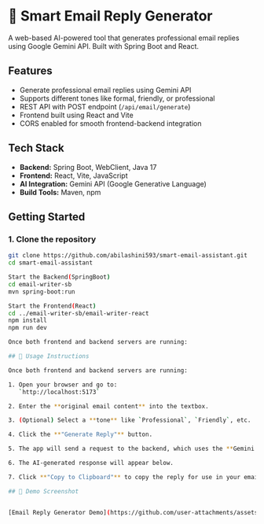 # 📧 Smart Email Reply Generator
A web-based AI-powered tool that generates professional email replies using Google Gemini API. Built with Spring Boot and React.

## Features
- Generate professional email replies using Gemini API
- Supports different tones like formal, friendly, or professional
- REST API with POST endpoint (`/api/email/generate`)
- Frontend built using React and Vite
- CORS enabled for smooth frontend-backend integration

## Tech Stack
- **Backend:** Spring Boot, WebClient, Java 17
- **Frontend:** React, Vite, JavaScript
- **AI Integration:** Gemini API (Google Generative Language)
- **Build Tools:** Maven, npm

## Getting Started

### 1. Clone the repository
```bash
git clone https://github.com/abilashini593/smart-email-assistant.git
cd smart-email-assistant

Start the Backend(SpringBoot)
cd email-writer-sb
mvn spring-boot:run

Start the Frontend(React)
cd ../email-writer-sb/email-writer-react
npm install
npm run dev

Once both frontend and backend servers are running:

## 🚀 Usage Instructions

Once both frontend and backend servers are running:

1. Open your browser and go to:  
   `http://localhost:5173`

2. Enter the **original email content** into the textbox.

3. (Optional) Select a **tone** like `Professional`, `Friendly`, etc.

4. Click the **"Generate Reply"** button.

5. The app will send a request to the backend, which uses the **Gemini API** to generate a smart reply.

6. The AI-generated response will appear below.

7. Click **"Copy to Clipboard"** to copy the reply for use in your email.

## 📸 Demo Screenshot


[Email Reply Generator Demo](https://github.com/user-attachments/assets/63d46b14-53a5-4d1f-af21-ad3e06736614)


